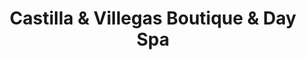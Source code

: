---
title: "Castilla & Villegas Boutique & Day Spa"
url: /baltimore/castilla-und-villegas-boutique-und-day-spa/
shop: Kosmetik
---